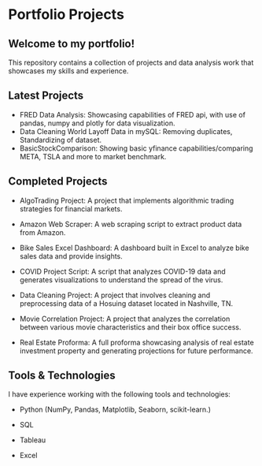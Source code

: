 # Portfolio Projects

## Welcome to my portfolio!

This repository contains a collection of projects and data analysis work that showcases my skills and experience.

## Latest Projects
- FRED Data Analysis: Showcasing capabilities of FRED api, with use of pandas, numpy and plotly for data visualization.
- Data Cleaning World Layoff Data in mySQL: Removing duplicates, Standardizing of dataset.
- BasicStockComparison: Showing basic yfinance capabilities/comparing META, TSLA and more to market benchmark.

## Completed Projects

- AlgoTrading Project: A project that implements algorithmic trading strategies for financial markets.

- Amazon Web Scraper: A web scraping script to extract product data from Amazon.

- Bike Sales Excel Dashboard: A dashboard built in Excel to analyze bike sales data and provide insights.

- COVID Project Script: A script that analyzes COVID-19 data and generates visualizations to understand the spread of the virus.

- Data Cleaning Project: A project that involves cleaning and preprocessing data of a Hosuing dataset located in Nashville, TN.

- Movie Correlation Project: A project that analyzes the correlation between various movie characteristics and their box office success.

- Real Estate Proforma: A full proforma showcasing analysis of real estate investment property and generating projections for future performance.

## Tools & Technologies

I have experience working with the following tools and technologies:

- Python (NumPy, Pandas, Matplotlib, Seaborn, scikit-learn.)

- SQL

- Tableau

- Excel
